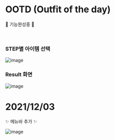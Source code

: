 # OOTD (Outfit of the day)

🚧 기능완성중 🚧

<br>

### STEP별 아이템 선택

![image](https://user-images.githubusercontent.com/76733178/144568127-1584f582-82df-47a1-9748-78b2f7556f70.png)

### Result 화면

![image](https://user-images.githubusercontent.com/76733178/143977990-b5c16aa2-6689-4034-92c8-da6e7c2c52fd.png)

# 2021/12/03

✨ 메뉴바 추가 ✨

![image](https://user-images.githubusercontent.com/76733178/144568092-90a82f73-c732-498b-9c28-1848da77c9ef.png)
